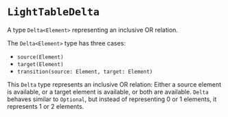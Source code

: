 # ``LightTableDelta``

A type `Delta<Element>` representing an inclusive OR relation.

The `Delta<Element>` type has three cases:

- `source(Element)`
- `target(Element)`
- `transition(source: Element, target: Element)`

This `Delta` type represents an inclusive OR relation: Either a source element is available, or a target element is available, or both are available.
`Delta` behaves similar to `Optional`, but instead of representing 0 or 1 elements, it represents 1 or 2 elements.
